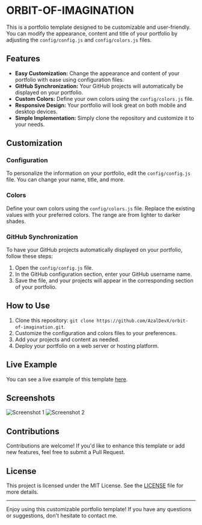 # ORBIT-OF-IMAGINATION

This is a portfolio template designed to be customizable and user-friendly. You can modify the appearance, content and title of your portfolio by adjusting the `config/config.js` and `config/colors.js` files.

## Features

- **Easy Customization:** Change the appearance and content of your portfolio with ease using configuration files.
- **GitHub Synchronization:** Your GitHub projects will automatically be displayed on your portfolio.
- **Custom Colors:** Define your own colors using the `config/colors.js` file.
- **Responsive Design:** Your portfolio will look great on both mobile and desktop devices.
- **Simple Implementation:** Simply clone the repository and customize it to your needs.

## Customization

### Configuration

To personalize the information on your portfolio, edit the `config/config.js` file. You can change your name, title, and more.

### Colors

Define your own colors using the `config/colors.js` file. Replace the existing values with your preferred colors. The range are from lighter to darker shades.

### GitHub Synchronization

To have your GitHub projects automatically displayed on your portfolio, follow these steps:

1. Open the `config/config.js` file.
2. In the GitHub configuration section, enter your GitHub username name.
3. Save the file, and your projects will appear in the corresponding section of your portfolio.

## How to Use

1. Clone this repository: `git clone https://github.com/AzalDevX/orbit-of-imagination.git`.
2. Customize the configuration and colors files to your preferences.
3. Add your projects and content as needed.
4. Deploy your portfolio on a web server or hosting platform.

## Live Example

You can see a live example of this template [here](https://azaldev.com).

## Screenshots

![Screenshot 1](https://media.discordapp.net/attachments/1168626585562259577/1170813270605697085/image.png?ex=655a67d4&is=6547f2d4&hm=34466cdffde14cc1de5c92ed21f03e3ae24721dd22795e0cd3fc2bfdf4457c68&=&width=960&height=459)
![Screenshot 2](https://media.discordapp.net/attachments/1168626585562259577/1170813323130978354/image.png?ex=655a67e0&is=6547f2e0&hm=ee2b0e95ccad6e0d0b6f77488216c25a5e88eedfb6648a2f5342de0937565f63&=&width=960&height=460)

## Contributions

Contributions are welcome! If you'd like to enhance this template or add new features, feel free to submit a Pull Request.

## License

This project is licensed under the MIT License. See the [LICENSE](LICENSE) file for more details.

---

Enjoy using this customizable portfolio template! If you have any questions or suggestions, don't hesitate to contact me.
